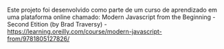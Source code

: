 Este projeto foi desenvolvido como parte de um curso de aprendizado em uma plataforma online chamado:
Modern Javascript from the Beginning - Second Etition (by Brad Traversy) - https://learning.oreilly.com/course/modern-javascript-from/9781805127826/
